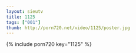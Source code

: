```yaml
--- 
layout: sieutv
title: 1125
tags: ["001"]
thumb: http://porn720.net/video/1125/poster.jpg
---
```

{% include porn720 key="1125" %} 
